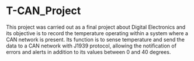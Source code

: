 # T-CAN_Project

This project was carried out as a final project about Digital Electronics and its objective is to record the temperature operating within a system where a CAN network is present. Its function is to sense temperature and send the data to a CAN network with J1939 protocol, allowing the notification of errors and alerts in addition to its values between 0 and 40 degrees.
